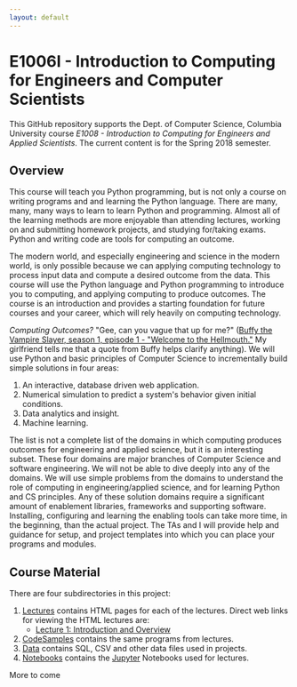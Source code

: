 ```yaml
---
layout: default
---
```


# E1006I - Introduction to Computing for Engineers and Computer Scientists

This GitHub repository supports the Dept. of Computer Science, Columbia University course
_E1008 - Introduction to Computing for Engineers and Applied Scientists_. The current content is for
the Spring 2018 semester.

## Overview

This course will teach you Python programming, but is not only a course on writing programs and
and learning the Python
language. There are many, many, many ways to learn to learn Python and programming.
Almost all of the learning methods are more enjoyable than attending lectures,
working on and submitting homework projects, and studying for/taking exams.
Python and writing code are tools for computing an outcome.

The modern world,
and especially engineering and science in the modern world, is only possible because we can
applying computing technology to
process input data and compute a desired outcome from the data.
This course will use the Python language and
Python programming to introduce you to computing,
and applying computing to produce outcomes. The course is an introduction and provides a
starting foundation for future courses and your career, which will rely heavily on computing technology.

_Computing Outcomes?_ "Gee, can you vague that up for me?"
([Buffy the Vampire Slayer, season 1, episode 1 - "Welcome to the Hellmouth."](https://en.wikipedia.org/wiki/Welcome_to_the_Hellmouth) My girlfriend
tells me that a quote from Buffy helps clarify anything).
We will use Python and basic principles of Computer Science to incrementally build simple solutions in
four areas:
1. An interactive, database driven web application.
1. Numerical simulation to predict a system's behavior given initial conditions.
1. Data analytics and insight.
1. Machine learning.

The list is not a complete list of the domains in which computing produces outcomes
for engineering and applied science, but it is
an interesting subset. These four domains are major branches of Computer
Science and software engineering. We will not be able to dive deeply into
any of the domains. We will use simple problems from the domains to understand
the role of computing in engineering/applied science, and for learning
Python and CS principles. Any of these solution domains require a
significant amount of enablement libraries, frameworks and supporting software.
Installing, configuring and learning the enabling tools can take more time, in the beginning,
than the actual project. The TAs and I will provide help and guidance for setup, and project
templates into which you can place your programs and modules.

## Course Material

There are four subdirectories in this project:

1. [Lectures](./Lectures) contains HTML pages for each of the lectures. Direct web links for
viewing the HTML lectures are:
    - [Lecture 1: Introduction and Overview](./Lectures/L1-s2018-Introduction_v2.html)
1. [CodeSamples](./CodeSamples) contains the same programs from lectures.
1. [Data](./Data) contains SQL, CSV and other data files used in projects.
1. [Notebooks](./Notebooks) contains the [Jupyter](http://jupyter.org/) Notebooks used
for lectures.

More to come
  